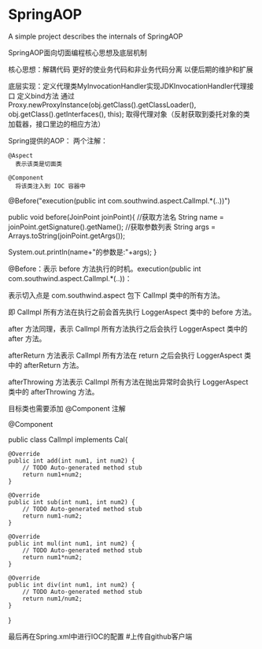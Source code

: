 ﻿# SpringAOP
A simple project describes the internals of SpringAOP

SpringAOP面向切面编程核心思想及底层机制

  核心思想：解耦代码 更好的使业务代码和非业务代码分离 以便后期的维护和扩展
  
  底层实现：定义代理类MyInvocationHandler实现JDKInvocationHandler代理接口
            定义bind方法 通过Proxy.newProxyInstance(obj.getClass().getClassLoader(), obj.getClass().getInterfaces(), this);
            取得代理对象（反射获取到委托对象的类加载器，接口里边的相应方法）
            
            
   Spring提供的AOP：
    两个注解：
    
    @Aspect 
      表示该类是切面类
    
    @Component
      将该类注入到 IOC 容器中


@Before("execution(public int com.southwind.aspect.CalImpl.*(..))")

public void before(JoinPoint joinPoint){
  //获取方法名
  String name = joinPoint.getSignature().getName();
  //获取参数列表
  String args = Arrays.toString(joinPoint.getArgs());
  
  System.out.println(name+"的参数是:"+args);
}

@Before：表示 before 方法执行的时机。execution(public int com.southwind.aspect.CalImpl.*(..))：

表示切入点是 com.southwind.aspect 包下 CalImpl 类中的所有方法。

即 CalImpl 所有方法在执行之前会首先执行 LoggerAspect 类中的 before 方法。

after 方法同理，表示 CalImpl 所有方法执行之后会执行 LoggerAspect 类中的 after 方法。

afterReturn 方法表示 CalImpl 所有方法在 return 之后会执行 LoggerAspect 类中的 afterReturn 方法。

afterThrowing 方法表示 CalImpl 所有方法在抛出异常时会执行 LoggerAspect 类中的 afterThrowing 方法。

目标类也需要添加 @Component 注解

@Component

public class CalImpl implements Cal{

    @Override
    public int add(int num1, int num2) {
        // TODO Auto-generated method stub
        return num1+num2;
    }

    @Override
    public int sub(int num1, int num2) {
        // TODO Auto-generated method stub
        return num1-num2;
    }

    @Override
    public int mul(int num1, int num2) {
        // TODO Auto-generated method stub
        return num1*num2;
    }

    @Override
    public int div(int num1, int num2) {
        // TODO Auto-generated method stub
        return num1/num2;
    }

}

最后再在Spring.xml中进行IOC的配置
#上传自github客户端
